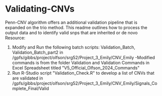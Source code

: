 # Validating-CNVs
Penn-CNV algorithm offers an additional validation pipeline that is expanded on the trio method. This readme outlines how to process the output data and to identify valid snps that are inherited or de novo 
Resource: 
1. Modify and Run the following batch scripts: Validation_Batch, Validation_Batch_part2 in /gpfs/gibbs/project/olfson/srg52/Project_3_Emily/CNV_Emily
     -Modified commands is from the folder Validation and Validation Commands in Excel Spreadsheet titled "V5_Official_Olfson_2024_Commands"
2. Run R-Studio script "Validation_Check.R" to develop a list of CNVs that are validated in /gpfs/gibbs/project/olfson/srg52/Project_3_Emily/CNV_Emily/Signals_Complete_Final/Valid
